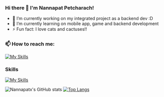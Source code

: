 ### Hi there 👋 I'm Nannapat Petcharach!

- 🔭 I’m currently working on my integrated project as a backend dev :D
- 🌱 I’m currently learning on mobile app, game and backend development
- ⚡ Fun fact: I love cats and cactuses!!

### 📫 How to reach me: 
[![My Skills](https://skillicons.dev/icons?i=instagram&perline=10)](https://www.instagram.com/nannapatx)
### Skills
[![My Skills](https://skillicons.dev/icons?i=javascript,java,html,css,cpp,linux,mysql&perline=10)](https://skillicons.dev)

![Nannapatx's GitHub stats](https://github-readme-stats.vercel.app/api?username=Nannapatx&show_icons=true&theme=radical) 
[![Top Langs](https://github-readme-stats.vercel.app/api/top-langs/?username=anuraghazra&layout=compact&theme=radical)](https://github.com/Nannapatx/github-readme-stats)
